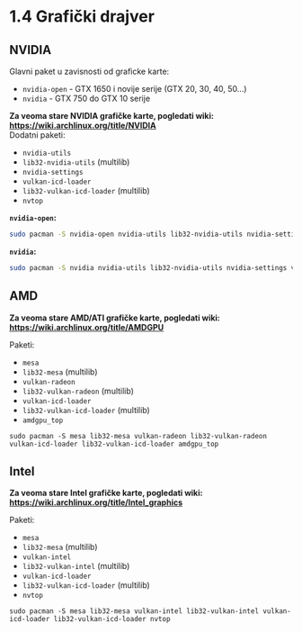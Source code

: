 # 1.4 Grafički drajver
## NVIDIA
Glavni paket u zavisnosti od graficke karte:
- `nvidia-open` - GTX 1650 i novije serije (GTX 20, 30, 40, 50...)
- `nvidia` - GTX 750 do GTX 10 serije

**Za veoma stare NVIDIA grafičke karte, pogledati wiki: https://wiki.archlinux.org/title/NVIDIA**  
Dodatni paketi:
- `nvidia-utils`
- `lib32-nvidia-utils` (multilib)
- `nvidia-settings`
- `vulkan-icd-loader`
- `lib32-vulkan-icd-loader` (multilib)
- `nvtop`

**`nvidia-open`:**
```sh
sudo pacman -S nvidia-open nvidia-utils lib32-nvidia-utils nvidia-settings vulkan-icd-loader lib32-vulkan-icd-loader nvtop
```

**`nvidia`:**
```sh
sudo pacman -S nvidia nvidia-utils lib32-nvidia-utils nvidia-settings vulkan-icd-loader lib32-vulkan-icd-loader nvtop
```


## AMD
**Za veoma stare AMD/ATI grafičke karte, pogledati wiki: https://wiki.archlinux.org/title/AMDGPU**  

Paketi:
- `mesa`
- `lib32-mesa` (multilib)
- `vulkan-radeon`
- `lib32-vulkan-radeon` (multilib)
- `vulkan-icd-loader`
- `lib32-vulkan-icd-loader` (multilib)
- `amdgpu_top`

```
sudo pacman -S mesa lib32-mesa vulkan-radeon lib32-vulkan-radeon vulkan-icd-loader lib32-vulkan-icd-loader amdgpu_top
```


## Intel
**Za veoma stare Intel grafičke karte, pogledati wiki: https://wiki.archlinux.org/title/Intel_graphics**  

Paketi:
- `mesa`
- `lib32-mesa` (multilib)
- `vulkan-intel`
- `lib32-vulkan-intel` (multilib)
- `vulkan-icd-loader`
- `lib32-vulkan-icd-loader` (multilib)
- `nvtop`

```
sudo pacman -S mesa lib32-mesa vulkan-intel lib32-vulkan-intel vulkan-icd-loader lib32-vulkan-icd-loader nvtop
```
